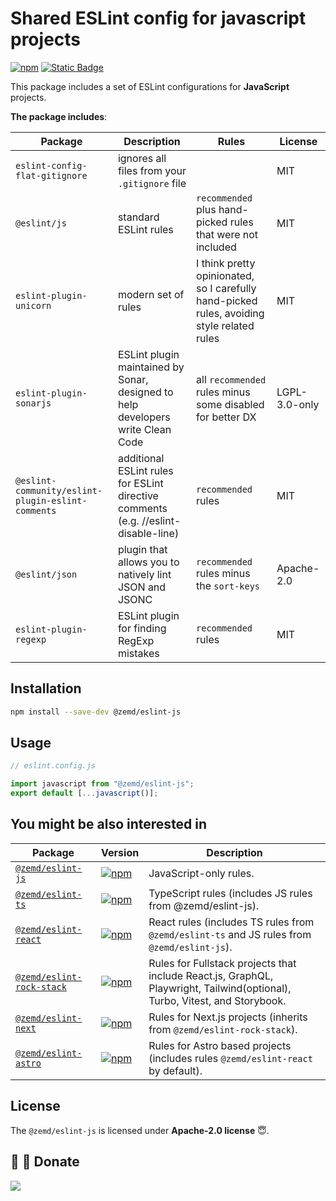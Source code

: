 # Shared ESLint config for javascript projects

[![npm](https://img.shields.io/npm/v/@zemd/eslint-js?color=0000ff&label=npm&labelColor=000)](https://npmjs.com/package/@zemd/eslint-js)
[![Static Badge](https://img.shields.io/badge/%40zemd%2Feslint--config--flat-gray?style=social&logo=github&label=GitHub&labelColor=blue)](https://github.com/zemd/eslint-flat-config)

This package includes a set of ESLint configurations for **JavaScript** projects.

**The package includes**:

| Package                                           | Description                                                                        | Rules                                                                                      | License       |
| ------------------------------------------------- | ---------------------------------------------------------------------------------- | ------------------------------------------------------------------------------------------ | ------------- |
| `eslint-config-flat-gitignore`                    | ignores all files from your `.gitignore` file                                      |                                                                                            | MIT           |
| `@eslint/js`                                      | standard ESLint rules                                                              | `recommended` plus hand-picked rules that were not included                                | MIT           |
| `eslint-plugin-unicorn`                           | modern set of rules                                                                | I think pretty opinionated, so I carefully hand-picked rules, avoiding style related rules | MIT           |
| `eslint-plugin-sonarjs`                           | ESLint plugin maintained by Sonar, designed to help developers write Clean Code    | all `recommended` rules minus some disabled for better DX                                  | LGPL-3.0-only |
| `@eslint-community/eslint-plugin-eslint-comments` | additional ESLint rules for ESLint directive comments (e.g. //eslint-disable-line) | `recommended` rules                                                                        | MIT           |
| `@eslint/json`                                    | plugin that allows you to natively lint JSON and JSONC                             | `recommended` rules minus the `sort-keys`                                                  | Apache-2.0    |
| `eslint-plugin-regexp`                            | ESLint plugin for finding RegExp mistakes                                          | `recommended` rules                                                                        | MIT           |

## Installation

```bash
npm install --save-dev @zemd/eslint-js
```

## Usage

```javascript
// eslint.config.js

import javascript from "@zemd/eslint-js";
export default [...javascript()];
```

## You might be also interested in

| Package                                              | Version                                                                                                                                                 | Description                                                                                                                |
| ---------------------------------------------------- | ------------------------------------------------------------------------------------------------------------------------------------------------------- | -------------------------------------------------------------------------------------------------------------------------- |
| [`@zemd/eslint-js`](../js/README.md)                 | [![npm](https://img.shields.io/npm/v/@zemd/eslint-js?color=0000ff&label=npm&labelColor=000)](https://npmjs.com/package/@zemd/eslint-js)                 | JavaScript-only rules.                                                                                                     |
| [`@zemd/eslint-ts`](../ts/README.md)                 | [![npm](https://img.shields.io/npm/v/@zemd/eslint-ts?color=0000ff&label=npm&labelColor=000)](https://npmjs.com/package/@zemd/eslint-ts)                 | TypeScript rules (includes JS rules from @zemd/eslint-js).                                                                 |
| [`@zemd/eslint-react`](../react/README.md)           | [![npm](https://img.shields.io/npm/v/@zemd/eslint-react?color=0000ff&label=npm&labelColor=000)](https://npmjs.com/package/@zemd/eslint-react)           | React rules (includes TS rules from `@zemd/eslint-ts` and JS rules from `@zemd/eslint-js`).                                |
| [`@zemd/eslint-rock-stack`](../rock-stack/README.md) | [![npm](https://img.shields.io/npm/v/@zemd/eslint-rock-stack?color=0000ff&label=npm&labelColor=000)](https://npmjs.com/package/@zemd/eslint-rock-stack) | Rules for Fullstack projects that include React.js, GraphQL, Playwright, Tailwind(optional), Turbo, Vitest, and Storybook. |
| [`@zemd/eslint-next`](../next/README.md)             | [![npm](https://img.shields.io/npm/v/@zemd/eslint-next?color=0000ff&label=npm&labelColor=000)](https://npmjs.com/package/@zemd/eslint-next)             | Rules for Next.js projects (inherits from `@zemd/eslint-rock-stack`).                                                      |
| [`@zemd/eslint-astro`](../astro/README.md)           | [![npm](https://img.shields.io/npm/v/@zemd/eslint-astro?color=0000ff&label=npm&labelColor=000)](https://npmjs.com/package/@zemd/eslint-astro)           | Rules for Astro based projects (includes rules `@zemd/eslint-react` by default).                                           |

## License

The `@zemd/eslint-js` is licensed under **Apache-2.0 license** 😇.

## 💙 💛 Donate

[![](https://img.shields.io/static/v1?label=UNITED24&message=support%20Ukraine&color=blue)](https://u24.gov.ua/)
